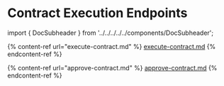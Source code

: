 # Contract Execution Endpoints

import { DocSubheader } from '../../../../../components/DocSubheader';

<DocSubheader text="Endpoints for executing, approving, rejecting, and submitting p8e contracts"
/>

{% content-ref url="execute-contract.md" %}
[execute-contract.md](execute-contract.md)
{% endcontent-ref %}

{% content-ref url="approve-contract.md" %}
[approve-contract.md](approve-contract.md)
{% endcontent-ref %}
